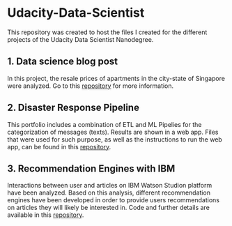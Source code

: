 # Udacity-Data-Scientist
This repository was created to host the files I created for the different projects of the Udacity Data Scientist Nanodegree.
## 1. Data science blog post
In this project, the resale prices of apartments in the city-state of Singapore were analyzed. Go to this [repository](https://github.com/Luis-Conti/Udacity-Data-Scientist/blob/main/Data-Science-Blog-Post) for more information.
## 2. Disaster Response Pipeline
This portfolio includes a combination of ETL and ML Pipelies for the categorization of messages (texts). Results are shown in a web app.
Files that were used for such purpose, as well as the instructions to run the web app, can be found in this [repository](https://github.com/Luis-Conti/Udacity-Data-Scientist/blob/main/Disaster-Response-Pipeline).
## 3. Recommendation Engines with IBM
Interactions between user and articles on IBM Watson Studion platform have been analyzed. Based on this analysis, different recommendation engines have been developed in order to provide users recommendations on articles they will likely be interested in. Code and further details are available in this [repository](https://github.com/Luis-Conti/Udacity-Data-Scientist/blob/main/Recommendation-Engines-IBM).
